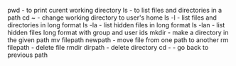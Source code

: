 pwd - to print curent working directory
ls - to list files and directories in a path
cd ~ - change working directory to user's home
ls -l - list files and directories in long format
ls -la - list hidden files in long format
ls -lan - list hidden files long format with group and user ids
mkdir <path> - make a directory in the given path
mv filepath newpath - move file from one path to another
rm filepath - delete file
rmdir dirpath - delete directory
cd - - go back to previous path
